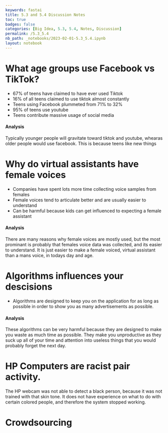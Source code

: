 ```yaml
---
keywords: fastai
title: 5.3 and 5.4 Discussion Notes
toc: true
badges: false
categories: [Big Idea, 5.3, 5.4, Notes, Discussion]
permalink: /5.3_5.4
nb_path: _notebooks/2023-02-01-5.3_5.4.ipynb
layout: notebook
---
```


<!--
#################################################
### THIS FILE WAS AUTOGENERATED! DO NOT EDIT! ###
#################################################
# file to edit: _notebooks/2023-02-01-5.3_5.4.ipynb
-->

<div class="container" id="notebook-container">
        
<div class="cell border-box-sizing text_cell rendered"><div class="inner_cell">
<div class="text_cell_render border-box-sizing rendered_html">
<h1 id="What-age-groups-use-Facebook-vs-TikTok?">What age groups use Facebook vs TikTok?<a class="anchor-link" href="#What-age-groups-use-Facebook-vs-TikTok?"> </a></h1><ul>
<li>67% of teens have claimed to have ever used Tiktok</li>
<li>16% of all teens claimed to use tiktok almost constantly</li>
<li>Teens using Facebook plummeted from 71% to 32%</li>
<li>95% of teens use youtube</li>
<li>Teens contribute massive usage of social media</li>
</ul>
<h4 id="Analysis">Analysis<a class="anchor-link" href="#Analysis"> </a></h4><p>Typically younger people will gravitate toward tiktok and youtube, whearas older people would use facebook. This is because teens like new things</p>

</div>
</div>
</div>
<div class="cell border-box-sizing text_cell rendered"><div class="inner_cell">
<div class="text_cell_render border-box-sizing rendered_html">
<h1 id="Why-do-virtual-assistants-have-female-voices">Why do virtual assistants have female voices<a class="anchor-link" href="#Why-do-virtual-assistants-have-female-voices"> </a></h1><ul>
<li>Companies have spent lots more time collecting voice samples from females</li>
<li>Female voices tend to articulate better and are usually easier to understand</li>
<li>Can be harmful because kids can get influenced to expecting a female assistant</li>
</ul>
<h4 id="Analysis">Analysis<a class="anchor-link" href="#Analysis"> </a></h4><p>There are many reasons why female voices are mostly used, but the most prominant is probably that females voice data was collected, and its easier to understand. It is just easier to make a female voiced, virtual assistant than a mans voice, in todays day and age.</p>

</div>
</div>
</div>
<div class="cell border-box-sizing text_cell rendered"><div class="inner_cell">
<div class="text_cell_render border-box-sizing rendered_html">
<h1 id="Algorithms-influences-your-descisions">Algorithms influences your descisions<a class="anchor-link" href="#Algorithms-influences-your-descisions"> </a></h1><ul>
<li>Algorithms are designed to keep you on the application for as long as possible in order to show you as many advertisements as possible.</li>
</ul>
<h4 id="Analysis">Analysis<a class="anchor-link" href="#Analysis"> </a></h4><p>These algorithms can be very harmful because they are designed to make you waste as much time as possible. They make you unproductive as they suck up all of your time and attention into useless things that you would probably forget the next day.</p>

</div>
</div>
</div>
<div class="cell border-box-sizing text_cell rendered"><div class="inner_cell">
<div class="text_cell_render border-box-sizing rendered_html">
<h1 id="HP-Computers-are-racist-pair-activity.">HP Computers are racist pair activity.<a class="anchor-link" href="#HP-Computers-are-racist-pair-activity."> </a></h1><p>The HP webcam was not able to detect a black person, because it was not trained with that skin tone. It does not have experience on what to do with certain colored people, and therefore the system stopped working.</p>

</div>
</div>
</div>
<div class="cell border-box-sizing text_cell rendered"><div class="inner_cell">
<div class="text_cell_render border-box-sizing rendered_html">
<h1 id="Crowdsourcing">Crowdsourcing<a class="anchor-link" href="#Crowdsourcing"> </a></h1>
</div>
</div>
</div>
</div>
 

